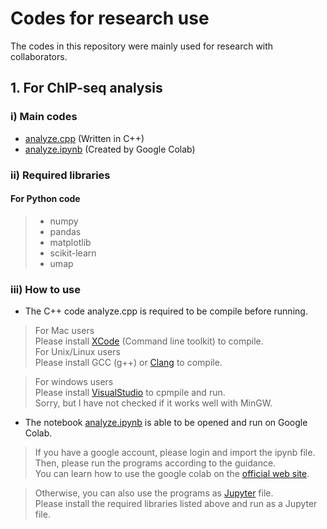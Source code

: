# Codes for research use

The codes in this repository were mainly used for research with collaborators.

## 1. For ChIP-seq analysis
### i) Main codes
* [analyze.cpp]() (Written in C++)
* [analyze.ipynb]() (Created by Google Colab)

### ii) Required libraries
#### For Python code
>* numpy
>* pandas
>* matplotlib
>* scikit-learn
>* umap

### iii) How to use
* The C++ code analyze.cpp is required to be compile before running.  

> For Mac users  
> Please install [XCode](https://developer.apple.com/download/) (Command line toolkit) to compile.  
> For Unix/Linux users  
> Please install GCC (g++) or [Clang](https://clang.llvm.org/) to compile.  

> For windows users  
Please install [VisualStudio](https://visualstudio.microsoft.com/downloads/) to cpmpile and run.  
Sorry, but I have not checked if it works well with MinGW.

* The notebook [analyze.ipynb]() is able to be opened and run on Google Colab.  
> If you have a google account, please login and import the ipynb file. Then, please run the programs according to the guidance.  
> You can learn how to use the google colab on the [official web site](https://colab.research.google.com/notebooks/welcome.ipynb).  

> Otherwise, you can also use the programs as [Jupyter](https://jupyter.org/) file.  
> Please install the required libraries listed above and run as a Jupyter file.


